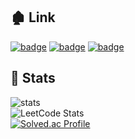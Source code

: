 ## 🏚 Link
[![badge](https://img.shields.io/badge/개인_프로젝트(4d4cat)-777777?style=for-the-badge)](https://4d4cat.site)
[![badge](https://img.shields.io/badge/github_page-333333?style=for-the-badge&logo=github&logoColor=white)](https://yuuuuuuyu.github.io)
[![badge](https://img.shields.io/badge/tistory-000000?style=for-the-badge&logo=tistory&logoColor=white)](https://memories95.tistory.com)

## 🍳 Stats
![stats](https://github-readme-stats.vercel.app/api?username=yuuuuuuyu&show_icons=true&theme=transparent&count_private=true)    
![LeetCode Stats](https://leetcard.jacoblin.cool/YuuuuuuYu?theme=light&font=Noto%20Sans%20Kaithi)    
[![Solved.ac Profile](http://mazassumnida.wtf/api/v2/generate_badge?boj=yeonghak77)](https://solved.ac/yeonghak77)
